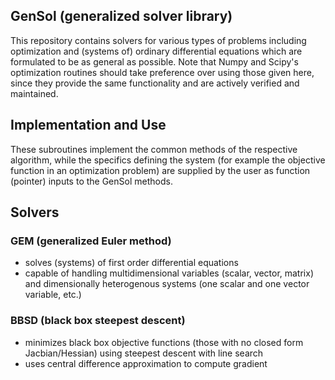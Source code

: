 ## GenSol (generalized solver library)
This repository contains solvers for various types of problems including optimization and (systems of) ordinary differential equations which are formulated to be as general as possible. Note that Numpy and Scipy's optimization routines should take preference over using those given here, since they provide the same functionality and are actively verified and maintained.


## Implementation and Use
These subroutines implement the common methods of the respective algorithm, while the specifics defining the system (for example the objective function in an optimization problem) are supplied by the user as function (pointer) inputs to the GenSol methods.

## Solvers
### GEM (generalized Euler method)
- solves (systems) of first order differential equations
- capable of handling multidimensional variables (scalar, vector, matrix) and dimensionally heterogenous systems (one scalar and one vector variable, etc.)
### BBSD (black box steepest descent)
- minimizes black box objective functions (those with no closed form Jacbian/Hessian) using steepest descent with line search
- uses central difference approximation to compute gradient
